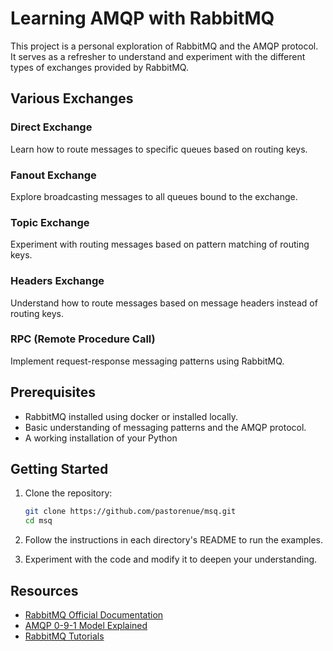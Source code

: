 # Learning AMQP with RabbitMQ

This project is a personal exploration of RabbitMQ and the AMQP protocol. It serves as a refresher to understand and experiment with the different types of exchanges provided by RabbitMQ.

## Various Exchanges

### Direct Exchange
Learn how to route messages to specific queues based on routing keys.

### Fanout Exchange
Explore broadcasting messages to all queues bound to the exchange.

### Topic Exchange
Experiment with routing messages based on pattern matching of routing keys.

### Headers Exchange
Understand how to route messages based on message headers instead of routing keys.

### RPC (Remote Procedure Call)
Implement request-response messaging patterns using RabbitMQ.

## Prerequisites

- RabbitMQ installed using docker or installed locally.
- Basic understanding of messaging patterns and the AMQP protocol.
- A working installation of your Python

## Getting Started

1. Clone the repository:
    ```bash
    git clone https://github.com/pastorenue/msq.git
    cd msq
    ```

2. Follow the instructions in each directory's README to run the examples.

3. Experiment with the code and modify it to deepen your understanding.

## Resources

- [RabbitMQ Official Documentation](https://www.rabbitmq.com/documentation.html)
- [AMQP 0-9-1 Model Explained](https://www.rabbitmq.com/tutorials/amqp-concepts.html)
- [RabbitMQ Tutorials](https://www.rabbitmq.com/getstarted.html)
